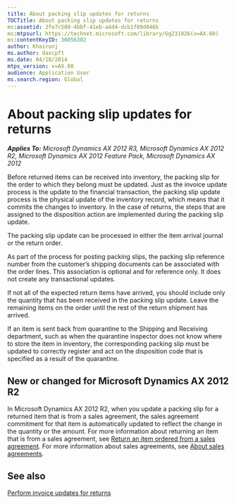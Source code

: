 ```yaml
---
title: About packing slip updates for returns
TOCTitle: About packing slip updates for returns
ms:assetid: 2fe7c589-4bbf-41eb-a4d4-dcb1f89d046b
ms:mtpsurl: https://technet.microsoft.com/library/Gg231026(v=AX.60)
ms:contentKeyID: 36056302
author: Khairunj
ms.author: daxcpft
ms.date: 04/18/2014
mtps_version: v=AX.60
audience: Application User
ms.search.region: Global
---
```


# About packing slip updates for returns 


_**Applies To:** Microsoft Dynamics AX 2012 R3, Microsoft Dynamics AX 2012 R2, Microsoft Dynamics AX 2012 Feature Pack, Microsoft Dynamics AX 2012_

Before returned items can be received into inventory, the packing slip for the order to which they belong must be updated. Just as the invoice update process is the update to the financial transaction, the packing slip update process is the physical update of the inventory record, which means that it commits the changes to inventory. In the case of returns, the steps that are assigned to the disposition action are implemented during the packing slip update.

The packing slip update can be processed in either the item arrival journal or the return order.

As part of the process for posting packing slips, the packing slip reference number from the customer’s shipping documents can be associated with the order lines. This association is optional and for reference only. It does not create any transactional updates.

If not all of the expected return items have arrived, you should include only the quantity that has been received in the packing slip update. Leave the remaining items on the order until the rest of the return shipment has arrived.

If an item is sent back from quarantine to the Shipping and Receiving department, such as when the quarantine inspector does not know where to store the item in inventory, the corresponding packing slip must be updated to correctly register and act on the disposition code that is specified as a result of the quarantine.

## New or changed for Microsoft Dynamics AX 2012 R2

In Microsoft Dynamics AX 2012 R2, when you update a packing slip for a returned item that is from a sales agreement, the sales agreement commitment for that item is automatically updated to reflect the change in the quantity or the amount. For more information about returning an item that is from a sales agreement, see [Return an item ordered from a sales agreement](return-an-item-ordered-from-a-sales-agreement.md). For more information about sales agreements, see [About sales agreements](about-sales-agreements.md).

## See also

[Perform invoice updates for returns](perform-invoice-updates-for-returns.md)

  


